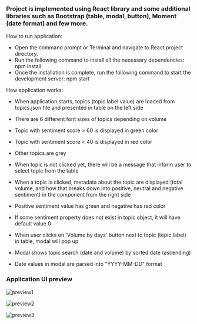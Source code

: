 ### Project is implemented using React library and some additional libraries such as Bootstrap (table, modal, button), Moment (date format) and few more. 

How to run application:

- Open the command prompt or Terminal and navigate to React project directory.
- Run the following command to install all the necessary dependencies: npm install
- Once the installation is complete, run the following command to start the development server: npm start

How application works:

- When application starts, topics (topic.label value) are loaded from topics.json file and presented in table on the left side
- There are 6 different font sizes of topics depending on volume
- Topic with sentiment score > 60 is displayed in green color
- Topic with sentiment score < 40 is displayed in red color
- Other topics are grey

- When topic is not clicked yet, there will be a message that inform user to select topic from the table
- When a topic is clicked, metadata about the topic are displayed (total volume, and how that breaks down into positive,      neutral and negative sentiment) in the component from the right side
- Positive sentiment value has green and negative has red color
- If some sentiment property does not exist in topic object, it will have default value 0

- When user clicks on 'Volume by days' button next to topic (topic.label) in table, modal will pop up
- Modal shows topic search (date and volume) by sorted date (ascending)
- Date values in modal are parsed into "YYYY-MM-DD" format

### Application UI preview 

![preview1](https://user-images.githubusercontent.com/76042091/234686537-9c9e9298-e29b-441b-bcaa-dbfdd4885b70.jpg)

![preview2](https://user-images.githubusercontent.com/76042091/234687564-b431bbf9-6393-4f2a-a60d-7439317e575f.jpg)

![preview3](https://user-images.githubusercontent.com/76042091/234687632-9e5d2010-e91b-4968-9ab6-d97511db48f2.jpg)
